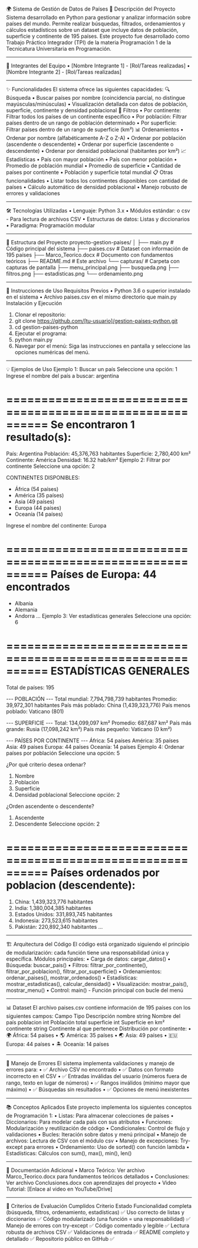 🌍 Sistema de Gestión de Datos de Países
📖 Descripción del Proyecto
Sistema desarrollado en Python para gestionar y analizar información sobre países del mundo. Permite realizar búsquedas, filtrados, ordenamientos y cálculos estadísticos sobre un dataset que incluye datos de población, superficie y continente de 195 países.
Este proyecto fue desarrollado como Trabajo Práctico Integrador (TPI) de la materia Programación 1 de la Tecnicatura Universitaria en Programación.
________________________________________
👥 Integrantes del Equipo
•	[Nombre Integrante 1] - [Rol/Tareas realizadas]
•	[Nombre Integrante 2] - [Rol/Tareas realizadas]
________________________________________
✨ Funcionalidades
El sistema ofrece las siguientes capacidades:
🔍 Búsqueda
•	Buscar países por nombre (coincidencia parcial, no distingue mayúsculas/minúsculas)
•	Visualización detallada con datos de población, superficie, continente y densidad poblacional
🔎 Filtros
•	Por continente: Filtrar todos los países de un continente específico
•	Por población: Filtrar países dentro de un rango de población determinado
•	Por superficie: Filtrar países dentro de un rango de superficie (km²)
📊 Ordenamientos
•	Ordenar por nombre (alfabéticamente A-Z o Z-A)
•	Ordenar por población (ascendente o descendente)
•	Ordenar por superficie (ascendente o descendente)
•	Ordenar por densidad poblacional (habitantes por km²)
📈 Estadísticas
•	País con mayor población
•	País con menor población
•	Promedio de población mundial
•	Promedio de superficie
•	Cantidad de países por continente
•	Población y superficie total mundial
📋 Otras funcionalidades
•	Listar todos los continentes disponibles con cantidad de países
•	Cálculo automático de densidad poblacional
•	Manejo robusto de errores y validaciones
________________________________________
🛠️ Tecnologías Utilizadas
•	Lenguaje: Python 3.x
•	Módulos estándar: 
o	csv - Para lectura de archivos CSV
•	Estructuras de datos: Listas y diccionarios
•	Paradigma: Programación modular
________________________________________
📂 Estructura del Proyecto
proyecto-gestion-paises/
│
├── main.py                 # Código principal del sistema
├── paises.csv             # Dataset con información de 195 países
├── Marco_Teorico.docx     # Documento con fundamentos teóricos
├── README.md              # Este archivo
└── capturas/              # Carpeta con capturas de pantalla
    ├── menu_principal.png
    ├── busqueda.png
    ├── filtros.png
    ├── estadisticas.png
    └── ordenamiento.png
________________________________________
🚀 Instrucciones de Uso
Requisitos Previos
•	Python 3.6 o superior instalado en el sistema
•	Archivo paises.csv en el mismo directorio que main.py
Instalación y Ejecución
1.	Clonar el repositorio:
2.	git clone https://github.com/[tu-usuario]/gestion-paises-python.git
3.	cd gestion-paises-python
4.	Ejecutar el programa:
5.	python main.py
6.	Navegar por el menú: Siga las instrucciones en pantalla y seleccione las opciones numéricas del menú.
________________________________________
💡 Ejemplos de Uso
Ejemplo 1: Buscar un país
Seleccione una opción: 1
Ingrese el nombre del país a buscar: argentina

==========================================================
Se encontraron 1 resultado(s):
==========================================================

  País: Argentina
  Población: 45,376,763 habitantes
  Superficie: 2,780,400 km²
  Continente: América
  Densidad: 16.32 hab/km²
Ejemplo 2: Filtrar por continente
Seleccione una opción: 2

CONTINENTES DISPONIBLES:
  - África (54 países)
  - América (35 países)
  - Asia (49 países)
  - Europa (44 países)
  - Oceanía (14 países)

Ingrese el nombre del continente: Europa

==========================================================
Países de Europa: 44 encontrados
==========================================================
  - Albania
  - Alemania
  - Andorra
  ...
Ejemplo 3: Ver estadísticas generales
Seleccione una opción: 6

==========================================================
ESTADÍSTICAS GENERALES
==========================================================

Total de países: 195

--- POBLACIÓN ---
  Total mundial: 7,794,798,739 habitantes
  Promedio: 39,972,301 habitantes
  País más poblado: China (1,439,323,776)
  País menos poblado: Vaticano (801)

--- SUPERFICIE ---
  Total: 134,099,097 km²
  Promedio: 687,687 km²
  País más grande: Rusia (17,098,242 km²)
  País más pequeño: Vaticano (0 km²)

--- PAÍSES POR CONTINENTE ---
  África: 54 países
  América: 35 países
  Asia: 49 países
  Europa: 44 países
  Oceanía: 14 países
Ejemplo 4: Ordenar países por población
Seleccione una opción: 5

¿Por qué criterio desea ordenar?
1. Nombre
2. Población
3. Superficie
4. Densidad poblacional
Seleccione opción: 2

¿Orden ascendente o descendente?
1. Ascendente
2. Descendente
Seleccione opción: 2

==========================================================
Países ordenados por poblacion (descendente):
==========================================================
  1. China: 1,439,323,776 habitantes
  2. India: 1,380,004,385 habitantes
  3. Estados Unidos: 331,893,745 habitantes
  4. Indonesia: 273,523,615 habitantes
  5. Pakistán: 220,892,340 habitantes
  ...
________________________________________
🏗️ Arquitectura del Código
El código está organizado siguiendo el principio de modularización: cada función tiene una responsabilidad única y específica.
Módulos principales:
•	Carga de datos: cargar_datos()
•	Búsqueda: buscar_pais()
•	Filtros: filtrar_por_continente(), filtrar_por_poblacion(), filtrar_por_superficie()
•	Ordenamientos: ordenar_paises(), mostrar_ordenados()
•	Estadísticas: mostrar_estadisticas(), calcular_densidad()
•	Visualización: mostrar_pais(), mostrar_menu()
•	Control: main() - Función principal con bucle del menú
________________________________________
📊 Dataset
El archivo paises.csv contiene información de 195 países con los siguientes campos:
Campo	Tipo	Descripción
nombre	string	Nombre del país
poblacion	int	Población total
superficie	int	Superficie en km²
continente	string	Continente al que pertenece
Distribución por continente:
•	🌍 África: 54 países
•	🌎 América: 35 países
•	🌏 Asia: 49 países
•	🇪🇺 Europa: 44 países
•	🏝️ Oceanía: 14 países
________________________________________
🔧 Manejo de Errores
El sistema implementa validaciones y manejo de errores para:
•	✅ Archivo CSV no encontrado
•	✅ Datos con formato incorrecto en el CSV
•	✅ Entradas inválidas del usuario (números fuera de rango, texto en lugar de números)
•	✅ Rangos inválidos (mínimo mayor que máximo)
•	✅ Búsquedas sin resultados
•	✅ Opciones de menú inexistentes
________________________________________
📚 Conceptos Aplicados
Este proyecto implementa los siguientes conceptos de Programación 1:
•	Listas: Para almacenar colecciones de países
•	Diccionarios: Para modelar cada país con sus atributos
•	Funciones: Modularización y reutilización de código
•	Condicionales: Control de flujo y validaciones
•	Bucles: Iteración sobre datos y menú principal
•	Manejo de archivos: Lectura de CSV con el módulo csv
•	Manejo de excepciones: Try-except para errores
•	Ordenamiento: Uso de sorted() con función lambda
•	Estadísticas: Cálculos con sum(), max(), min(), len()
________________________________________
📄 Documentación Adicional
•	Marco Teórico: Ver archivo Marco_Teorico.docx para fundamentos teóricos detallados
•	Conclusiones: Ver archivo Conclusiones.docx con aprendizajes del proyecto
•	Video Tutorial: [Enlace al video en YouTube/Drive]
________________________________________
🎯 Criterios de Evaluación Cumplidos
Criterio	Estado
Funcionalidad completa (búsqueda, filtros, ordenamiento, estadísticas)	✅
Uso correcto de listas y diccionarios	✅
Código modularizado (una función = una responsabilidad)	✅
Manejo de errores con try-except	✅
Código comentado y legible	✅
Lectura robusta de archivos CSV	✅
Validaciones de entrada	✅
README completo y detallado	✅
Repositorio público en GitHub	✅
